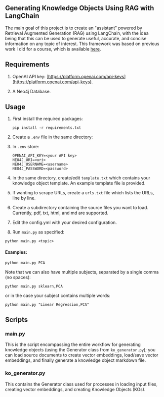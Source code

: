 ## Generating Knowledge Objects Using RAG with LangChain
The main goal of this project is to create an "assistant" powered by Retrieval Augmented Generation (RAG) using LangChain,
with the idea being that this can be used to generate useful, accurate, and concise information on any topic of interest.
This framework was based on previous work I did for a course, which is available [here](https://github.com/vamado09/IU-Virtual-Tissue-Simulation).



## Requirements
1. OpenAI API key: [https://platform.openai.com/api-keys](https://platform.openai.com/api-keys).

2. A Neo4j Database.


## Usage

1. First install the required packages:

    ```
    pip install -r requirements.txt
    ```

2. Create a `.env` file in the same directory:


3. In `.env` store:

    ```
   OPENAI_API_KEY=<your API key>
   NEO4J_URI=<uri>
   NEO4J_USERNAME=<username>
   NEO4J_PASSWORD=<password>
    ```


4. In the same directory, create/edit `template.txt` which contains your knowledge object template. 
An example template file is provided.


5. If wanting to scrape URLs, create a `urls.txt` file which lists the URLs, line by line.


6. Create a subdirectory containing the source files you want to load. Currently, pdf, txt, html, and md are supported.


7. Edit the config.yml with your desired configuration.


8. Run `main.py` as specified:

```
python main.py <topic>
```
#### Examples:
```
python main.py PCA
```
Note that we can also have multiple subjects, separated by a single comma (no spaces):
```
python main.py sklearn,PCA
```
or in the case your subject contains multiple words:
```
python main.py "Linear Regression,PCA"
```


## Scripts
### main.py
This is the script encompassing the entire workflow for generating knowledge objects (using the Generator class from `ko_generator.py`); you can load source documents to create vector embeddings,
load/save vector embeddings, and finally generate a knowledge object markdown file.


### ko_generator.py 
This contains the Generator class used for processes in loading input files, creating vector embeddings, 
and creating Knowledge Objects (KOs).
